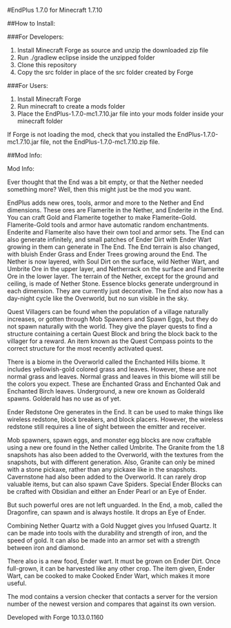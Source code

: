 #EndPlus 1.7.0 for Minecraft 1.7.10


##How to Install:

###For Developers:

1. Install Minecraft Forge as source and unzip the downloaded zip file
2. Run ./gradlew eclipse inside the unzipped folder
2. Clone this repository
3. Copy the src folder in place of the src folder created by Forge

###For Users:

1. Install Minecraft Forge
2. Run minecraft to create a mods folder 
3. Place the EndPlus-1.7.0-mc1.7.10.jar file into your mods folder inside your minecraft folder

If Forge is not loading the mod, check that you installed the EndPlus-1.7.0-mc1.7.10.jar file, not the EndPlus-1.7.0-mc1.7.10.zip file.

##Mod Info:

Mod Info:

Ever thought that the End was a bit empty, or that the Nether needed something more?
Well, then this might just be the mod you want.

EndPlus adds new ores, tools, armor and more to the Nether and End dimensions. These ores are Flamerite in the Nether, and Enderite in the End. You can craft Gold and Flamerite together to make Flamerite-Gold. Flamerite-Gold tools and armor have automatic random enchantments. Enderite and Flamerite also have their own tool and armor sets. The End can also generate infinitely, and small patches of Ender Dirt with Ender Wart growing in them can generate in The End. The End terrain is also changed, with bluish Ender Grass and Ender Trees growing around the End. The Nether is now layered, with Soul Dirt on the surface, wild Nether Wart, and Umbrite Ore in the upper layer, and Netherrack on the surface and Flamerite Ore in the lower layer. The terrain of the Nether, except for the ground and ceiling, is made of Nether Stone. Essence blocks generate underground in each dimension. They are currently just decorative. The End also now has a day-night cycle like the Overworld, but no sun visible in the sky.

Quest Villagers can be found when the population of a village naturally increases, or gotten through Mob Spawners and Spawn Eggs, but they do not spawn naturally with the world. They give the player quests to find a structure containing a certain Quest Block and bring the block back to the villager for a reward. An item known as the Quest Compass points to the correct structure for the most recently activated quest.

There is a biome in the Overworld called the Enchanted Hills biome. It includes yellowish-gold colored grass and leaves. However, these are not normal grass and leaves. Normal grass and leaves in this biome will still be the colors you expect. These are Enchanted Grass and Enchanted Oak and Enchanted Birch leaves. Underground, a new ore known as Golderald spawns. Golderald has no use as of yet.

Ender Redstone Ore generates in the End. It can be used to make things like wireless redstone, block breakers, and block placers. However, the wireless redstone still requires a line of sight between the emitter and receiver.

Mob spawners, spawn eggs, and monster egg blocks are now craftable using a new ore found in the Nether called Umbrite. The Granite from the 1.8 snapshots has also been added to the Overworld, with the textures from the snapshots, but with different generation. Also, Granite can only be mined with a stone pickaxe, rather than any pickaxe like in the snapshots. Cavernstone had also been added to the Overworld. It can rarely drop valuable items, but can also spawn Cave Spiders. Special Ender Blocks can be crafted with Obsidian and either an Ender Pearl or an Eye of Ender.

But such powerful ores are not left unguarded. In the End, a mob, called the Dragonfire, can spawn and is always hostile. It drops an Eye of Ender.

Combining Nether Quartz with a Gold Nugget gives you Infused Quartz. It can be made into tools with the durability and strength of iron, and the speed of gold. It can also be made into an armor set with a  strength between iron and diamond.

There also is a new food, Ender wart. It must be grown on Ender Dirt. Once full-grown, it can be harvested like any other crop. The item given, Ender Wart, can be cooked to make Cooked Ender Wart, which makes it more useful.

The mod contains a version checker that contacts a server for the version number of the newest version and compares that against its own version.

Developed with Forge 10.13.0.1160
